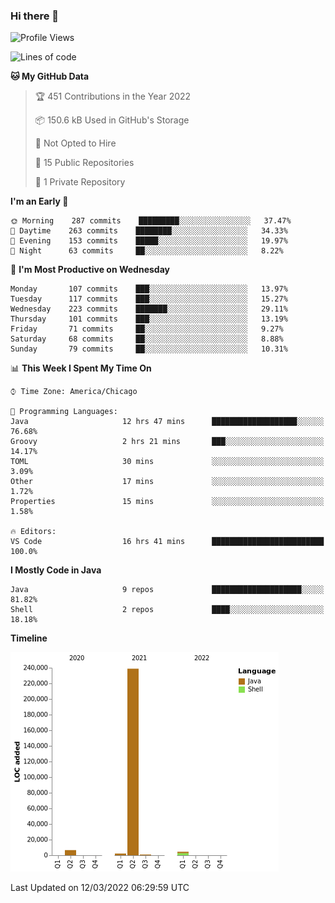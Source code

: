 ### Hi there 👋


<!--START_SECTION:waka-->
![Profile Views](http://img.shields.io/badge/Profile%20Views-2-blue)

![Lines of code](https://img.shields.io/badge/From%20Hello%20World%20I%27ve%20Written-253%20Thousand%20lines%20of%20code-blue)

**🐱 My GitHub Data** 

> 🏆 451 Contributions in the Year 2022
 > 
> 📦 150.6 kB Used in GitHub's Storage 
 > 
> 🚫 Not Opted to Hire
 > 
> 📜 15 Public Repositories 
 > 
> 🔑 1 Private Repository 
 > 
**I'm an Early 🐤** 

```text
🌞 Morning    287 commits    █████████░░░░░░░░░░░░░░░░   37.47% 
🌆 Daytime    263 commits    ████████░░░░░░░░░░░░░░░░░   34.33% 
🌃 Evening    153 commits    █████░░░░░░░░░░░░░░░░░░░░   19.97% 
🌙 Night      63 commits     ██░░░░░░░░░░░░░░░░░░░░░░░   8.22%

```
📅 **I'm Most Productive on Wednesday** 

```text
Monday       107 commits    ███░░░░░░░░░░░░░░░░░░░░░░   13.97% 
Tuesday      117 commits    ███░░░░░░░░░░░░░░░░░░░░░░   15.27% 
Wednesday    223 commits    ███████░░░░░░░░░░░░░░░░░░   29.11% 
Thursday     101 commits    ███░░░░░░░░░░░░░░░░░░░░░░   13.19% 
Friday       71 commits     ██░░░░░░░░░░░░░░░░░░░░░░░   9.27% 
Saturday     68 commits     ██░░░░░░░░░░░░░░░░░░░░░░░   8.88% 
Sunday       79 commits     ██░░░░░░░░░░░░░░░░░░░░░░░   10.31%

```


📊 **This Week I Spent My Time On** 

```text
⌚︎ Time Zone: America/Chicago

💬 Programming Languages: 
Java                     12 hrs 47 mins      ███████████████████░░░░░░   76.68% 
Groovy                   2 hrs 21 mins       ███░░░░░░░░░░░░░░░░░░░░░░   14.17% 
TOML                     30 mins             ░░░░░░░░░░░░░░░░░░░░░░░░░   3.09% 
Other                    17 mins             ░░░░░░░░░░░░░░░░░░░░░░░░░   1.72% 
Properties               15 mins             ░░░░░░░░░░░░░░░░░░░░░░░░░   1.58%

🔥 Editors: 
VS Code                  16 hrs 41 mins      █████████████████████████   100.0%

```

**I Mostly Code in Java** 

```text
Java                     9 repos             ████████████████████░░░░░   81.82% 
Shell                    2 repos             ████░░░░░░░░░░░░░░░░░░░░░   18.18%

```


**Timeline**

![Chart not found](https://raw.githubusercontent.com/powercasgamer/powercasgamer/master/charts/bar_graph.png) 


 Last Updated on 12/03/2022 06:29:59 UTC
<!--END_SECTION:waka-->
